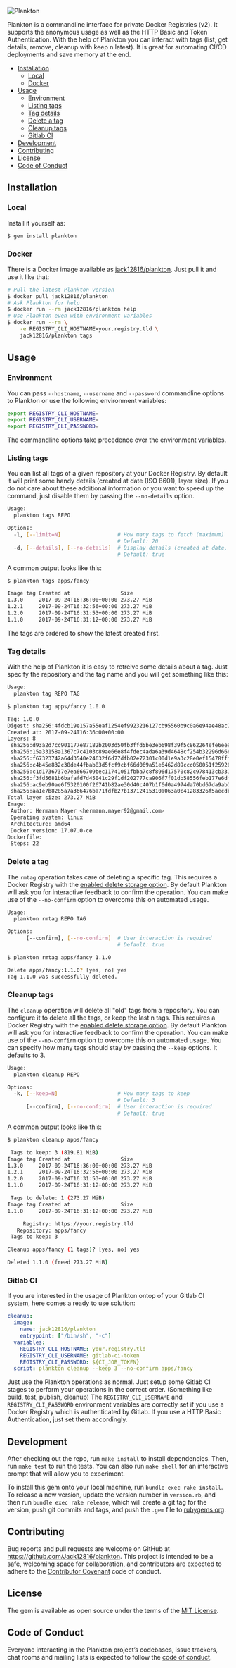![Plankton](doc/assets/project.png)

Plankton is a commandline interface for private Docker Registries (v2). It
supports the anonymous usage as well as the HTTP Basic and Token
Authentication. With the help of Plankton you can interact with tags (list, get
details, remove, cleanup with keep n latest). It is great for automating CI/CD
deployments and save memory at the end.

- [Installation](#installation)
  - [Local](#local)
  - [Docker](#docker)
- [Usage](#usage)
  - [Environment](#environment)
  - [Listing tags](#listing-tags)
  - [Tag details](#tag-details)
  - [Delete a tag](#delete-a-tag)
  - [Cleanup tags](#cleanup-tags)
  - [Gitlab CI](#gitlab-ci)
- [Development](#development)
- [Contributing](#contributing)
- [License](#license)
- [Code of Conduct](#code-of-conduct)

## Installation

### Local

Install it yourself as:

```bash
$ gem install plankton
```

### Docker

There is a Docker image available as
[jack12816/plankton](https://hub.docker.com/r/jack12816/plankton/).  Just pull
it and use it like that:

```bash
# Pull the latest Plankton version
$ docker pull jack12816/plankton
# Ask Plankton for help
$ docker run --rm jack12816/plankton help
# Use Plankton even with environment variables
$ docker run --rm \
    -e REGISTRY_CLI_HOSTNAME=your.registry.tld \
    jack12816/plankton tags
```

## Usage

### Environment

You can pass `--hostname`, `--username` and  `--password` commandline options
to Plankton or use the following environment variables:

```bash
export REGISTRY_CLI_HOSTNAME=
export REGISTRY_CLI_USERNAME=
export REGISTRY_CLI_PASSWORD=
```

The commandline options take precedence over the environment variables.

### Listing tags

You can list all tags of a given repository at your Docker Registry. By default
it will print some handy details (created at date (ISO 8601), layer size). If
you do not care about these additional information or you want to speed up the
command, just disable them by passing the `--no-details` option.

```bash
Usage:
  plankton tags REPO

Options:
  -l, [--limit=N]                  # How many tags to fetch (maximum)
                                   # Default: 20
  -d, [--details], [--no-details]  # Display details (created at date, full layer size)
                                   # Default: true
```

A common output looks like this:

```bash
$ plankton tags apps/fancy

Image tag Created at                Size
1.3.0     2017-09-24T16:36:00+00:00 273.27 MiB
1.2.1     2017-09-24T16:32:56+00:00 273.27 MiB
1.2.0     2017-09-24T16:31:53+00:00 273.27 MiB
1.1.0     2017-09-24T16:31:12+00:00 273.27 MiB
```

The tags are ordered to show the latest created first.

### Tag details

With the help of Plankton it is easy to retreive some details about a tag. Just
specify the repository and the tag name and you will get something like this:

```bash
Usage:
  plankton tag REPO TAG
```

```bash
$ plankton tag apps/fancy 1.0.0

Tag: 1.0.0
Digest: sha256:4fdcb19e157a55eaf1254ef9923216127cb95560b9c0a6e94ae48ac2cefb6674
Created at: 2017-09-24T16:36:00+00:00
Layers: 8
 sha256:d93a2d7cc901177e87182b2003d50fb3ffd5be3eb698f39f5c862264efe6ee99 (50.16 MiB)
 sha256:15a33158a1367c7c4103c89ae66e8f4fdec4ada6a39d4648cf254b32296d6668 (18.37 MiB)
 sha256:f67323742a64d3540e24632f6d77dfb02e72301c00d1e9a3c28e0ef15478fff9 (41.23 MiB)
 sha256:c4b45e832c38de44fbab83d5fcf9cbf66d069a51e6462d89ccc050051f25926d (128.45 MiB)
 sha256:c1d1736737e7ea666709bec11741051fbba7c8f896d17570c82c978413cb3312 (205.00 B)
 sha256:f3fd5681b6bafafd7d45041c29f1df202777ca906f7f01db58556feb177e6dfc (34.42 MiB)
 sha256:ac9eb90ae6f5320100f26741b82ae30d40c407b1f6d0a4974da70bd67da9ab74 (661.22 KiB)
 sha256:aa1e7b8285a7a366476ba71fdfb27b13712415310a063a0c41283326f5aecdbf (164.00 B)
Total layer size: 273.27 MiB
Image:
 Author: Hermann Mayer <hermann.mayer92@gmail.com>
 Operating system: linux
 Architecture: amd64
 Docker version: 17.07.0-ce
Dockerfile:
 Steps: 22
```

### Delete a tag

The `rmtag` operation takes care of deleting a specific tag. This requires a
Docker Registry with the [enabled delete storage
option](https://docs.docker.com/registry/configuration/#delete).  By default
Plankton will ask you for interactive feedback to confirm the operation. You
can make use of the `--no-confirm` option to overcome this on automated usage.

```bash
Usage:
  plankton rmtag REPO TAG

Options:
      [--confirm], [--no-confirm]  # User interaction is required
                                   # Default: true
```

```bash
$ plankton rmtag apps/fancy 1.1.0

Delete apps/fancy:1.1.0? [yes, no] yes
Tag 1.1.0 was successfully deleted.
```

### Cleanup tags

The `cleanup` operation will delete all "old" tags from a repository. You can
configure it to delete all the tags, or keep the last n tags.  This requires a
Docker Registry with the [enabled delete storage
option](https://docs.docker.com/registry/configuration/#delete). By default
Plankton will ask you for interactive feedback to confirm the operation. You
can make use of the `--no-confirm` option to overcome this on automated usage.
You can specify how many tags should stay by passing the `--keep` options. It
defaults to 3.

```bash
Usage:
  plankton cleanup REPO

Options:
  -k, [--keep=N]                   # How many tags to keep
                                   # Default: 3
      [--confirm], [--no-confirm]  # User interaction is required
                                   # Default: true
```

A common output looks like this:

```bash
$ plankton cleanup apps/fancy

 Tags to keep: 3 (819.81 MiB)
Image tag Created at                Size
1.3.0     2017-09-24T16:36:00+00:00 273.27 MiB
1.2.1     2017-09-24T16:32:56+00:00 273.27 MiB
1.2.0     2017-09-24T16:31:53+00:00 273.27 MiB
1.1.0     2017-09-24T16:31:12+00:00 273.27 MiB

 Tags to delete: 1 (273.27 MiB)
Image tag Created at                Size
1.1.0     2017-09-24T16:31:12+00:00 273.27 MiB

     Registry: https://your.registry.tld
   Repository: apps/fancy
 Tags to keep: 3

Cleanup apps/fancy (1 tags)? [yes, no] yes

Deleted 1.1.0 (freed 273.27 MiB)
```

### Gitlab CI

If you are interested in the usage of Plankton ontop of your Gitlab CI system,
here comes a ready to use solution:

```yaml
cleanup:
  image:
    name: jack12816/plankton
    entrypoint: ["/bin/sh", "-c"]
  variables:
    REGISTRY_CLI_HOSTNAME: your.registry.tld
    REGISTRY_CLI_USERNAME: gitlab-ci-token
    REGISTRY_CLI_PASSWORD: ${CI_JOB_TOKEN}
  script: plankton cleanup --keep 3 --no-confirm apps/fancy
```

Just use the Plankton operations as normal. Just setup some Gitlab CI stages to
perform your operations in the correct order. (Something like build, test,
publish, cleanup) The `REGISTRY_CLI_USERNAME` and `REGISTRY_CLI_PASSWORD`
environment variables are correctly set if you use a Docker Registry which is
authenticated by Gitlab. If you use a HTTP Basic Authentication, just set them
accordingly.

## Development

After checking out the repo, run `make install` to install dependencies. Then,
run `make test` to run the tests. You can also run `make shell` for an
interactive prompt that will allow you to experiment.

To install this gem onto your local machine, run `bundle exec rake install`. To
release a new version, update the version number in `version.rb`, and then run
`bundle exec rake release`, which will create a git tag for the version, push
git commits and tags, and push the `.gem` file to
[rubygems.org](https://rubygems.org).

## Contributing

Bug reports and pull requests are welcome on GitHub at
https://github.com/Jack12816/plankton. This project is intended to be a safe,
welcoming space for collaboration, and contributors are expected to adhere to
the [Contributor Covenant](http://contributor-covenant.org) code of conduct.

## License

The gem is available as open source under the terms of the [MIT
License](http://opensource.org/licenses/MIT).

## Code of Conduct

Everyone interacting in the Plankton project’s codebases, issue trackers, chat
rooms and mailing lists is expected to follow the [code of
conduct](https://github.com/Jack12816/plankton/blob/master/CODE_OF_CONDUCT.md).

